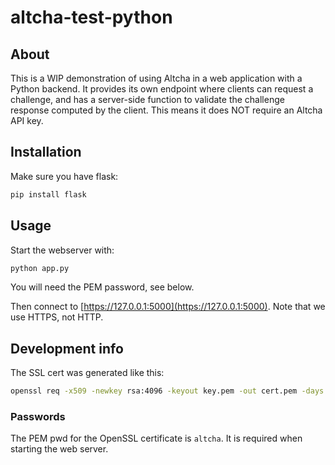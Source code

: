 # altcha-test-python

## About

This is a  WIP demonstration of using Altcha in a web application with a Python backend.
It provides its own endpoint where clients can request a challenge, and has a server-side function to validate the challenge response computed by the client. This means it does NOT
require an Altcha API key.

## Installation

Make sure you have flask:

```sh
pip install flask
```

## Usage

Start the webserver with:

```sh
python app.py
```

You will need the PEM password, see below.

Then connect to [https://127.0.0.1:5000](https://127.0.0.1:5000). Note that we use HTTPS, not HTTP.


## Development info

The SSL cert was generated like this:

```sh
openssl req -x509 -newkey rsa:4096 -keyout key.pem -out cert.pem -days 365
```

### Passwords

The PEM pwd for the OpenSSL certificate is `altcha`. It is required when starting the web server.

